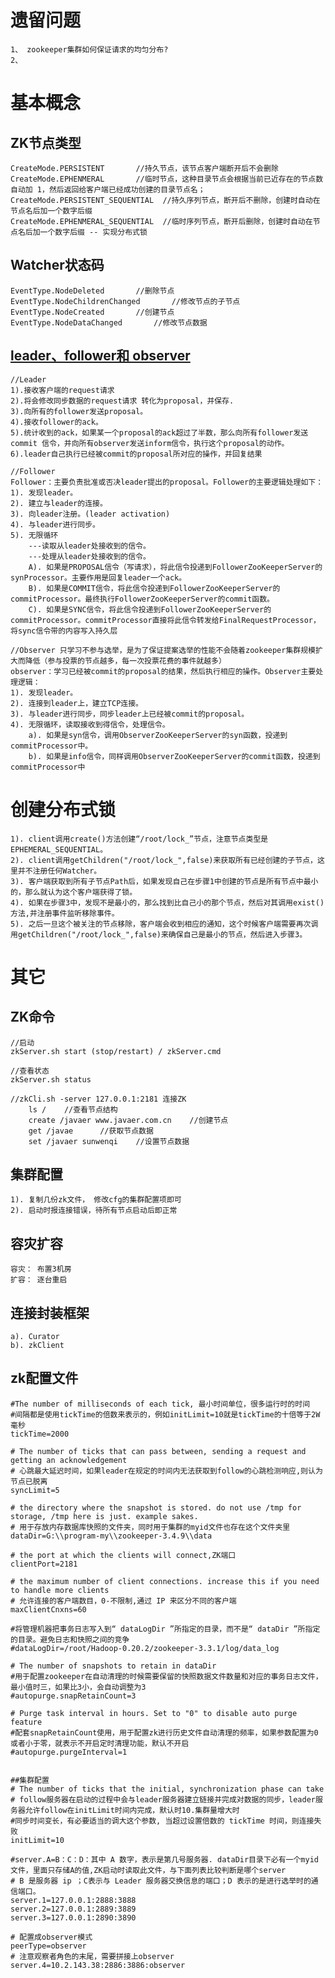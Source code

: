 # 遗留问题
	1、 zookeeper集群如何保证请求的均匀分布?
	2、

# 基本概念

## ZK节点类型
	CreateMode.PERSISTENT		//持久节点，该节点客户端断开后不会删除
	CreateMode.EPHENMERAL		//临时节点，这种目录节点会根据当前已近存在的节点数自动加 1，然后返回给客户端已经成功创建的目录节点名；
	CreateMode.PERSISTENT_SEQUENTIAL  //持久序列节点，断开后不删除，创建时自动在节点名后加一个数字后缀
	CreateMode.EPHENMERAL_SEQUENTIAL  //临时序列节点，断开后删除，创建时自动在节点名后加一个数字后缀 -- 实现分布式锁

## Watcher状态码
	EventType.NodeDeleted		//删除节点
	EventType.NodeChildrenChanged		//修改节点的子节点
	EventType.NodeCreated		//创建节点
	EventType.NodeDataChanged		//修改节点数据 

	
## [leader、follower和 observer](http://blog.sina.com.cn/s/blog_466678e80101hy78.html)
	//Leader
	1).接收客户端的request请求
	2).将会修改同步数据的request请求 转化为proposal，并保存.
	3).向所有的follower发送proposal。
	4).接收follower的ack。
	5).统计收到的ack，如果某一个proposal的ack超过了半数，那么向所有follower发送commit 信令，并向所有observer发送inform信令，执行这个proposal的动作。
	6).leader自己执行已经被commit的proposal所对应的操作，并回复结果
	
	//Follower
	Follower：主要负责批准或否决leader提出的proposal。Follower的主要逻辑处理如下：
	1). 发现leader。
	2). 建立与leader的连接。
	3). 向leader注册。(leader activation)
	4). 与leader进行同步。
	5). 无限循环
		---读取从leader处接收到的信令。
		---处理从leader处接收到的信令。
		A). 如果是PROPOSAL信令（写请求），将此信令投递到FollowerZooKeeperServer的synProcessor。主要作用是回复leader一个ack。
		B). 如果是COMMIT信令，将此信令投递到FollowerZooKeeperServer的commitProcessor。最终执行FollowerZooKeeperServer的commit函数。
		C). 如果是SYNC信令，将此信令投递到FollowerZooKeeperServer的commitProcessor。commitProcessor直接将此信令转发给FinalRequestProcessor，将sync信令带的内容写入持久层
	 
	//Observer 只学习不参与选举，是为了保证提案选举的性能不会随着zookeeper集群规模扩大而降低（参与投票的节点越多，每一次投票花费的事件就越多）
	observer：学习已经被commit的proposal的结果，然后执行相应的操作。Observer主要处理逻辑：
	1). 发现leader。
	2). 连接到leader上，建立TCP连接。
	3). 与leader进行同步，同步leader上已经被commit的proposal。
	4). 无限循环，读取接收到得信令，处理信令。
		a). 如果是syn信令，调用ObserverZooKeeperServer的syn函数，投递到commitProcessor中。
		b). 如果是info信令，同样调用ObserverZooKeeperServer的commit函数，投递到commitProcessor中

# 创建分布式锁
	1). client调用create()方法创建“/root/lock_”节点，注意节点类型是EPHEMERAL_SEQUENTIAL。
	2). client调用getChildren("/root/lock_",false)来获取所有已经创建的子节点，这里并不注册任何Watcher。
	3). 客户端获取到所有子节点Path后，如果发现自己在步骤1中创建的节点是所有节点中最小的，那么就认为这个客户端获得了锁。
	4). 如果在步骤3中，发现不是最小的，那么找到比自己小的那个节点，然后对其调用exist()方法,并注册事件监听移除事件。
	5). 之后一旦这个被关注的节点移除，客户端会收到相应的通知，这个时候客户端需要再次调用getChildren("/root/lock_",false)来确保自己是最小的节点，然后进入步骤3。	
		
# 其它

## ZK命令
	//启动
	zkServer.sh start (stop/restart) / zkServer.cmd
	
	//查看状态
	zkServer.sh status

	//zkCli.sh -server 127.0.0.1:2181 连接ZK
		ls /	//查看节点结构
		create /javaer www.javaer.com.cn	//创建节点
		get /javae		//获取节点数据
		set /javaer sunwenqi	//设置节点数据

## 集群配置
	1). 复制几份zk文件， 修改cfg的集群配置项即可
	2). 启动时报连接错误，待所有节点启动后即正常

## 容灾扩容
	容灾： 布置3机房
	扩容： 逐台重启
	
## 连接封装框架
	a). Curator 
	b). zkClient
	
## zk配置文件
	#The number of milliseconds of each tick, 最小时间单位，很多运行时的时间
	#间隔都是使用tickTime的倍数来表示的，例如initLimit=10就是tickTime的十倍等于2W毫秒
	tickTime=2000
	
	# The number of ticks that can pass between, sending a request and getting an acknowledgement
	# 心跳最大延迟时间，如果leader在规定的时间内无法获取到follow的心跳检测响应,则认为节点已脱离
	syncLimit=5
	
	# the directory where the snapshot is stored. do not use /tmp for storage, /tmp here is just. example sakes.
	# 用于存放内存数据库快照的文件夹，同时用于集群的myid文件也存在这个文件夹里
	dataDir=G:\\program-my\\zookeeper-3.4.9\\data
	
	# the port at which the clients will connect,ZK端口
	clientPort=2181

	# the maximum number of client connections. increase this if you need to handle more clients
	# 允许连接的客户端数目，0-不限制,通过 IP 来区分不同的客户端
	maxClientCnxns=60
	
	#将管理机器把事务日志写入到“ dataLogDir ”所指定的目录，而不是“ dataDir ”所指定的目录。避免日志和快照之间的竞争
	#dataLogDir=/root/Hadoop-0.20.2/zookeeper-3.3.1/log/data_log
	
	# The number of snapshots to retain in dataDir
	#用于配置zookeeper在自动清理的时候需要保留的快照数据文件数量和对应的事务日志文件，最小值时三，如果比3小，会自动调整为3
	#autopurge.snapRetainCount=3
	
	# Purge task interval in hours. Set to "0" to disable auto purge feature
	#配套snapRetainCount使用，用于配置zk进行历史文件自动清理的频率，如果参数配置为0或者小于零，就表示不开启定时清理功能，默认不开启
	#autopurge.purgeInterval=1

	
	##集群配置
	# The number of ticks that the initial, synchronization phase can take
	# follow服务器在启动的过程中会与leader服务器建立链接并完成对数据的同步，leader服务器允许follow在initLimit时间内完成，默认时10.集群量增大时
	#同步时间变长，有必要适当的调大这个参数, 当超过设置倍数的 tickTime 时间，则连接失败
	initLimit=10
	
	#server.A=B：C：D：其中 A 数字，表示是第几号服务器. dataDir目录下必有一个myid文件，里面只存储A的值,ZK启动时读取此文件，与下面列表比较判断是哪个server
	# B 是服务器 ip ；C表示与 Leader 服务器交换信息的端口；D 表示的是进行选举时的通信端口。
	server.1=127.0.0.1:2888:3888
	server.2=127.0.0.1:2889:3889
	server.3=127.0.0.1:2890:3890
	
	# 配置成observer模式
	peerType=observer
	# 注意观察者角色的末尾，需要拼接上observer 
	server.4=10.2.143.38:2886:3886:observer 
	
